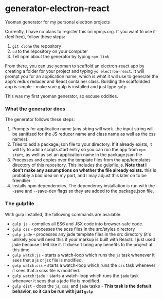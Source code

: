 # generator-electron-react
Yeoman generator for my personal electron projects

Currently, I have no plans to register this on npmjs.org.  If you want to use it (feel free), follow these steps:

 1. `git clone` the repository
 2. `cd` to the repository on your computer
 3. Tell npm about the generator by typing `npm link`

From there, you can use yeoman to scaffold an electron-react app by creating a folder for your project and typing `yo electron-react`.  It will prompt you for an application name, which is what it will use to generate the app's redux reducer and React container class.  Building the scaffoldded app is simple - make sure gulp is installed and just type `gulp`.

This was my first yeoman generator, so excuse oddities.

### What the generator does
The generator follows these steps:

 1. Prompts for application name (any string will work.  the input string will be sanitized for the JS reducer name and class name as well as the css names).
 2. Tries to add a package.json file to your directory.  If it already exists, it will try to add a scripts.start entry so you can run the app from `npm start`, as well as set an application name in the package.json file
 3. Processes and copies over the template files from the app/templates directory of this repository.  This includes the gulpfile.js.  __Note that I don't make any assumptions on whether the file already exists.__  this is probably a bad idea on my part, and I may adjust this later on to be friendlier
 4. Installs npm dependencies.  The dependency installation is run with the --save and --save-dev flags so they are added to the package.json file.

### The gulpfile
With gulp installed, the following commands are available:
 + `gulp js` - compiles all ES6 and JSX code into browser-safe code.
 + `gulp css` - processes the scss files in the src/styles directory
 + `gulp jade` - processes any jade template files in the src directory (it's unlikely you will need this if your markup is built with React).  I just used jade because I felt like it.  It doesn't bring any benefits to the project at this time.
 + `gulp watch:js` - starts a watch-loop which runs the `js` task whenever it sees that a js or jsx file is modified.
 + `gulp watch:css` - starts a watch-loop which runs the `css` task whenever it sees that a scss file is modified.
 + `gulp watch:jade` - starts a watch-loop which runs the `jade` task whenever it sees that a jade file is modified.
 + `gulp dist` - does the `js`, `css`, and `jade` tasks - __This task is the default behavior, so it can be run with just `gulp`__
